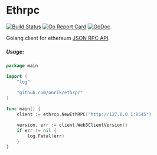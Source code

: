 # Ethrpc
[![Build Status](https://travis-ci.org/onrik/ethrpc.svg?branch=master)](https://travis-ci.org/onrik/ethrpc)
[![Go Report Card](https://goreportcard.com/badge/github.com/onrik/ethrpc)](https://goreportcard.com/report/github.com/onrik/ethrpc)
[![GoDoc](https://godoc.org/github.com/onrik/ethrpc?status.svg)](https://godoc.org/github.com/onrik/ethrpc)

Golang client for ethereum [JSON RPC API](https://github.com/ethereum/wiki/wiki/JSON-RPC).

##### Usage:
```go
package main

import (
	"log"
    
	"github.com/onrik/ethrpc"
)

func main() {
	client := ethrcp.NewEthRPC("http://127.0.0.1:8545")

	version, err := client.Web3ClientVersion()
	if err != nil {
		log.Fatal(err)
	}
}

```
